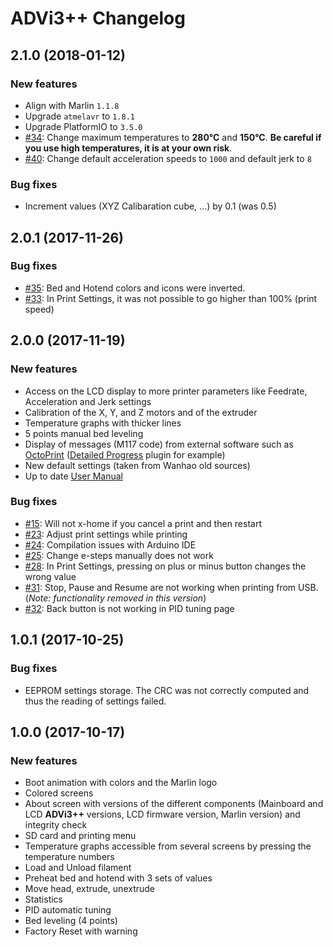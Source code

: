 # ADVi3++ Changelog

## 2.1.0 (2018-01-12)

### New features

* Align with Marlin `1.1.8`
* Upgrade `atmelavr` to `1.8.1`
* Upgrade PlatformIO to `3.5.0`
* [#34](https://github.com/andrivet/ADVi3pp-Marlin/issues/34): Change maximum temperatures to **280°C** and **150°C**. **Be careful if you use high temperatures, it is at your own risk**.
* [#40](https://github.com/andrivet/ADVi3pp-Marlin/issues/40): Change default acceleration speeds to `1000` and default jerk to `8`

### Bug fixes

* Increment values (XYZ Calibaration cube, ...) by 0.1 (was 0.5)


## 2.0.1 (2017-11-26)

### Bug fixes

* [#35](https://github.com/andrivet/ADVi3pp-Marlin/issues/35): Bed and Hotend colors and icons were inverted.
* [#33](https://github.com/andrivet/ADVi3pp-Marlin/issues/33): In Print Settings, it was not possible to go higher than 100% (print speed)


## 2.0.0 (2017-11-19)

### New features

* Access on the LCD display to more printer parameters like Feedrate, Acceleration and Jerk settings
* Calibration of the X, Y, and Z motors and of the extruder
* Temperature graphs with thicker lines
* 5 points manual bed leveling
* Display of messages (M117 code) from external software such as [OctoPrint](https://github.com/foosel/OctoPrint) ([Detailed Progress](https://github.com/dattas/OctoPrint-DetailedProgress) plugin for example)
* New default settings (taken from Wanhao old sources)
* Up to date [User Manual](https://andrivet.github.io/ADVi3pp-User-Manual/)

### Bug fixes

* [#15](https://github.com/andrivet/ADVi3pp-Marlin/issues/15): Will not x-home if you cancel a print and then restart
* [#23](https://github.com/andrivet/ADVi3pp-Marlin/issues/23): Adjust print settings while printing
* [#24](https://github.com/andrivet/ADVi3pp-Marlin/issues/24): Compilation issues with Arduino IDE
* [#25](https://github.com/andrivet/ADVi3pp-Marlin/issues/25): Change e-steps manually does not work
* [#28](https://github.com/andrivet/ADVi3pp-Marlin/issues/28): In Print Settings, pressing on plus or minus button changes the wrong value
* [#31](https://github.com/andrivet/ADVi3pp-Marlin/issues/31): Stop, Pause and Resume are not working when printing from USB. (*Note: functionality removed in this version*)
* [#32](https://github.com/andrivet/ADVi3pp-Marlin/issues/32): Back button is not working in PID tuning page 


## 1.0.1 (2017-10-25)

### Bug fixes

* EEPROM settings storage. The CRC was not correctly computed and thus the reading of settings failed.


## 1.0.0 (2017-10-17)

### New features

* Boot animation with colors and the Marlin logo
* Colored screens
* About screen with versions of the different components (Mainboard and LCD **ADVi3++** versions, LCD firmware version, Marlin version) and integrity check
* SD card and printing menu
* Temperature graphs accessible from several screens by pressing the temperature numbers
* Load and Unload filament
* Preheat bed and hotend with 3 sets of values
* Move head, extrude, unextrude
* Statistics
* PID automatic tuning
* Bed leveling (4 points)
* Factory Reset with warning

